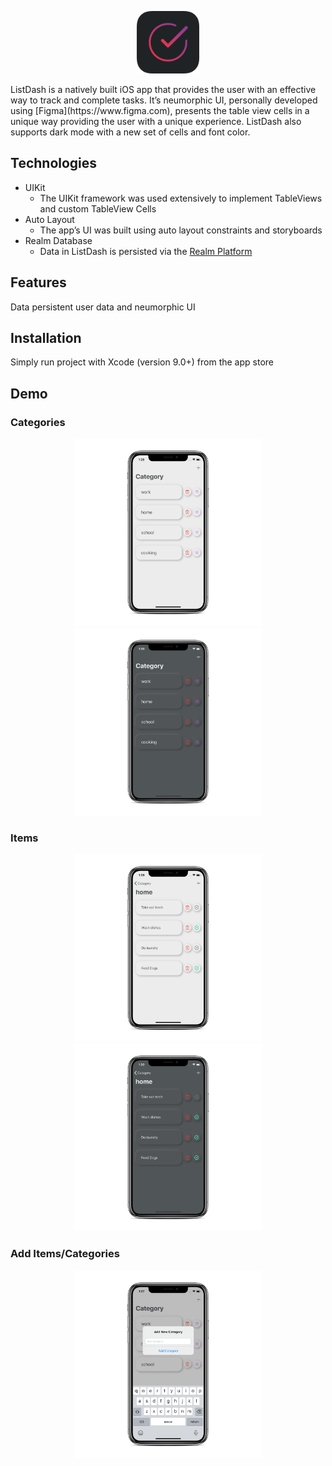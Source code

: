 <p align="center">
  <img src="/X/RoundedIcon.png?raw=true" width="100" height="100" alt="ListDash App Icon"/>
</p>
ListDash is a natively built iOS app that provides the user with an effective way to track and complete tasks. It’s neumorphic UI, personally developed using [Figma](https://www.figma.com), presents the table view cells in a unique way providing the user with a unique experience. ListDash also supports dark mode with a new set of cells and font color.

## Technologies
* UIKit <br />
  * The UIKit framework was used extensively to implement TableViews and custom TableView Cells
* Auto Layout <br />
  * The app’s UI was built using auto layout constraints and storyboards
* Realm Database <br />
  * Data in ListDash is persisted via the [Realm Platform](https://docs.realm.io/sync/what-is-realm-platform)

## Features
Data persistent user data and neumorphic UI

## Installation
Simply run project with Xcode (version 9.0+) from the app store

## Demo

### Categories
<p align="center">
  <img src="/X/category_light.png?raw=true" width="300" height="300" alt="Category Screen Light"/>
  <img src="/X/category_dark.png?raw=true" width="300" height="300" alt="Category Screen Dark"/>
</p>

### Items
<p align="center">
  <img src="/X/Items_light.png?raw=true" width="300" height="300" alt="Items Screen Light"/>
  <img src="/X/Items_dark.png?raw=true" width="300" height="300" alt="Items Screen Dark"/>
</p>

### Add Items/Categories
<p align="center">
  <img src="/X/add_light.png?raw=true" width="300" height="300" alt="Add Items/Categories Screen Light"/>
</p>

